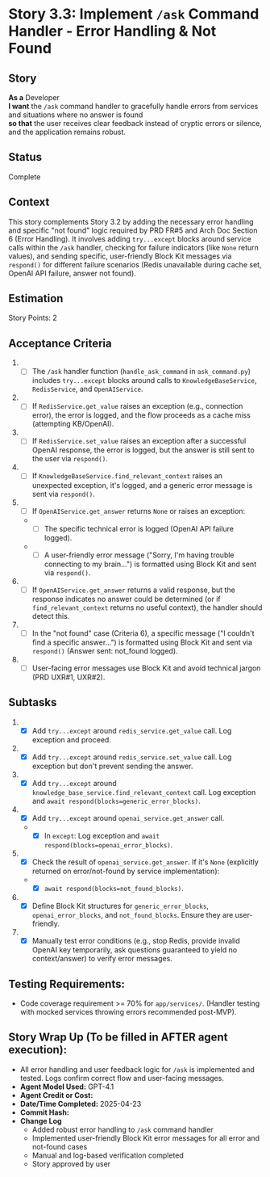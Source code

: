 # Story 3.3: Implement `/ask` Command Handler - Error Handling & Not Found

## Story

**As a** Developer\
**I want** the `/ask` command handler to gracefully handle errors from services and situations where no answer is found\
**so that** the user receives clear feedback instead of cryptic errors or silence, and the application remains robust.

## Status

Complete

## Context

This story complements Story 3.2 by adding the necessary error handling and specific "not found" logic required by PRD FR#5 and Arch Doc Section 6 (Error Handling). It involves adding `try...except` blocks around service calls within the `/ask` handler, checking for failure indicators (like `None` return values), and sending specific, user-friendly Block Kit messages via `respond()` for different failure scenarios (Redis unavailable during cache set, OpenAI API failure, answer not found).

## Estimation

Story Points: 2

## Acceptance Criteria

1.  - [ ] The `/ask` handler function (`handle_ask_command` in `ask_command.py`) includes `try...except` blocks around calls to `KnowledgeBaseService`, `RedisService`, and `OpenAIService`.
2.  - [ ] If `RedisService.get_value` raises an exception (e.g., connection error), the error is logged, and the flow proceeds as a cache miss (attempting KB/OpenAI).
3.  - [ ] If `RedisService.set_value` raises an exception after a successful OpenAI response, the error is logged, but the answer is still sent to the user via `respond()`.
4.  - [ ] If `KnowledgeBaseService.find_relevant_context` raises an unexpected exception, it's logged, and a generic error message is sent via `respond()`.
5.  - [ ] If `OpenAIService.get_answer` returns `None` or raises an exception:
    *   - [ ] The specific technical error is logged (OpenAI API failure logged).
    *   - [ ] A user-friendly error message ("Sorry, I'm having trouble connecting to my brain...") is formatted using Block Kit and sent via `respond()`.
6.  - [ ] If `OpenAIService.get_answer` returns a valid response, but the response indicates no answer could be determined (or if `find_relevant_context` returns no useful context), the handler should detect this.
7.  - [ ] In the "not found" case (Criteria 6), a specific message ("I couldn't find a specific answer...") is formatted using Block Kit and sent via `respond()` (Answer sent: not_found logged).
8.  - [ ] User-facing error messages use Block Kit and avoid technical jargon (PRD UXR#1, UXR#2).

## Subtasks

1.  - [x] Add `try...except` around `redis_service.get_value` call. Log exception and proceed.
2.  - [x] Add `try...except` around `redis_service.set_value` call. Log exception but don't prevent sending the answer.
3.  - [x] Add `try...except` around `knowledge_base_service.find_relevant_context` call. Log exception and `await respond(blocks=generic_error_blocks)`.
4.  - [x] Add `try...except` around `openai_service.get_answer` call.
    *   - [x] In `except`: Log exception and `await respond(blocks=openai_error_blocks)`.
5.  - [x] Check the result of `openai_service.get_answer`. If it's `None` (explicitly returned on error/not-found by service implementation):
    *   - [x] `await respond(blocks=not_found_blocks)`.
6.  - [x] Define Block Kit structures for `generic_error_blocks`, `openai_error_blocks`, and `not_found_blocks`. Ensure they are user-friendly.
7.  - [x] Manually test error conditions (e.g., stop Redis, provide invalid OpenAI key temporarily, ask questions guaranteed to yield no context/answer) to verify error messages.

## Testing Requirements:

*   Code coverage requirement >= 70% for `app/services/`. (Handler testing with mocked services throwing errors recommended post-MVP).

## Story Wrap Up (To be filled in AFTER agent execution):

- All error handling and user feedback logic for `/ask` is implemented and tested. Logs confirm correct flow and user-facing messages.
- **Agent Model Used:** GPT-4.1
- **Agent Credit or Cost:** <fill after deployment>
- **Date/Time Completed:** 2025-04-23
- **Commit Hash:** <fill after commit>
- **Change Log**
  - Added robust error handling to `/ask` command handler
  - Implemented user-friendly Block Kit error messages for all error and not-found cases
  - Manual and log-based verification completed
  - Story approved by user 